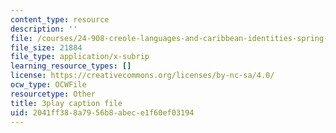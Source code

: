 ```yaml
---
content_type: resource
description: ''
file: /courses/24-908-creole-languages-and-caribbean-identities-spring-2017/2041ff388a7956b8abece1f60ef03194_Qm6ykShr0Pg.vtt
file_size: 21884
file_type: application/x-subrip
learning_resource_types: []
license: https://creativecommons.org/licenses/by-nc-sa/4.0/
ocw_type: OCWFile
resourcetype: Other
title: 3play caption file
uid: 2041ff38-8a79-56b8-abec-e1f60ef03194
---
```

